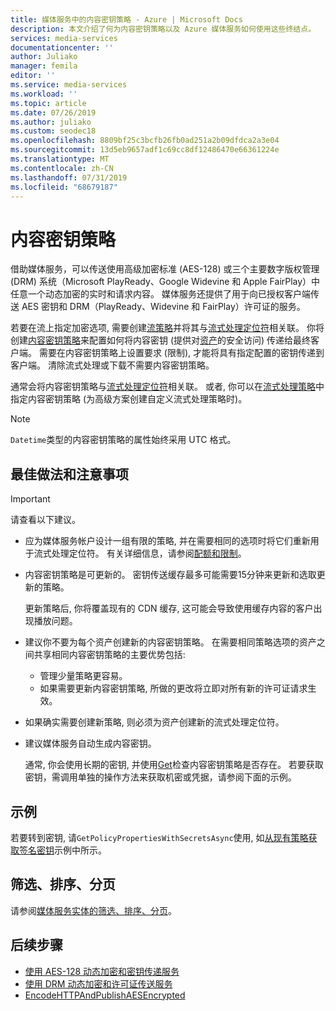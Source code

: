 ```yaml
---
title: 媒体服务中的内容密钥策略 - Azure | Microsoft Docs
description: 本文介绍了何为内容密钥策略以及 Azure 媒体服务如何使用这些终结点。
services: media-services
documentationcenter: ''
author: Juliako
manager: femila
editor: ''
ms.service: media-services
ms.workload: ''
ms.topic: article
ms.date: 07/26/2019
ms.author: juliako
ms.custom: seodec18
ms.openlocfilehash: 8809bf25c3bcfb26fb0ad251a2b09dfdca2a3e04
ms.sourcegitcommit: 13d5eb9657adf1c69cc8df12486470e66361224e
ms.translationtype: MT
ms.contentlocale: zh-CN
ms.lasthandoff: 07/31/2019
ms.locfileid: "68679187"
---
```

# <a name="content-key-policies"></a>内容密钥策略

借助媒体服务，可以传送使用高级加密标准 (AES-128) 或三个主要数字版权管理 (DRM) 系统（Microsoft PlayReady、Google Widevine 和 Apple FairPlay）中任意一个动态加密的实时和请求内容。 媒体服务还提供了用于向已授权客户端传送 AES 密钥和 DRM（PlayReady、Widevine 和 FairPlay）许可证的服务。 

若要在流上指定加密选项, 需要创建[流策略](streaming-policy-concept.md)并将其与[流式处理定位符](streaming-locators-concept.md)相关联。 你将创建[内容密钥策略](https://docs.microsoft.com/rest/api/media/contentkeypolicies)来配置如何将内容密钥 (提供对[资产](assets-concept.md)的安全访问) 传递给最终客户端。 需要在内容密钥策略上设置要求 (限制), 才能将具有指定配置的密钥传递到客户端。 清除流式处理或下载不需要内容密钥策略。 

通常会将内容密钥策略与[流式处理定位符](streaming-locators-concept.md)相关联。 或者, 你可以在[流式处理策略](streaming-policy-concept.md)中指定内容密钥策略 (为高级方案创建自定义流式处理策略时)。 

> [!NOTE]
> `Datetime`类型的内容密钥策略的属性始终采用 UTC 格式。

## <a name="best-practices-and-considerations"></a>最佳做法和注意事项

> [!IMPORTANT]
> 请查看以下建议。

* 应为媒体服务帐户设计一组有限的策略, 并在需要相同的选项时将它们重新用于流式处理定位符。 有关详细信息，请参阅[配额和限制](limits-quotas-constraints.md)。
* 内容密钥策略是可更新的。 密钥传送缓存最多可能需要15分钟来更新和选取更新的策略。 

   更新策略后, 你将覆盖现有的 CDN 缓存, 这可能会导致使用缓存内容的客户出现播放问题。  
* 建议你不要为每个资产创建新的内容密钥策略。 在需要相同策略选项的资产之间共享相同内容密钥策略的主要优势包括:
   
   * 管理少量策略更容易。
   * 如果需要更新内容密钥策略, 所做的更改将立即对所有新的许可证请求生效。
* 如果确实需要创建新策略, 则必须为资产创建新的流式处理定位符。
* 建议媒体服务自动生成内容密钥。 

   通常, 你会使用长期的密钥, 并使用[Get](https://docs.microsoft.com/rest/api/media/contentkeypolicies/get)检查内容密钥策略是否存在。 若要获取密钥，需调用单独的操作方法来获取机密或凭据，请参阅下面的示例。

## <a name="example"></a>示例

若要转到密钥, 请`GetPolicyPropertiesWithSecretsAsync`使用, 如[从现有策略获取签名密钥](get-content-key-policy-dotnet-howto.md#get-contentkeypolicy-with-secrets)示例中所示。

## <a name="filtering-ordering-paging"></a>筛选、排序、分页

请参阅[媒体服务实体的筛选、排序、分页](entities-overview.md)。

## <a name="next-steps"></a>后续步骤

* [使用 AES-128 动态加密和密钥传递服务](protect-with-aes128.md)
* [使用 DRM 动态加密和许可证传送服务](protect-with-drm.md)
* [EncodeHTTPAndPublishAESEncrypted](https://github.com/Azure-Samples/media-services-v3-dotnet-core-tutorials/tree/master/NETCore/EncodeHTTPAndPublishAESEncrypted)
